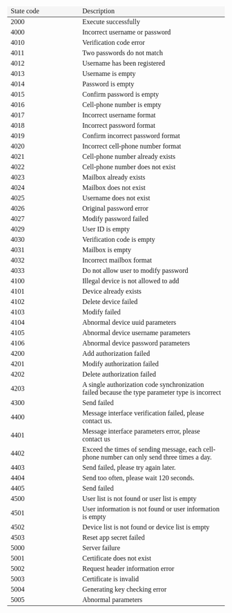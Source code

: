 <style>
	table{
		width:100%;
		font-family:"楷体";
		border-collapse:collapse;
	}
	table tr:hover{
	    background-color:#f5f5f5;
	}
</style>
<table>
<thead>
<tr style="background-color:#f5f5f5;"><td style="width:150px;">State code</td><td>Description</td></tr>
</thead>
<tbody>
<tr><td>2000</td><td>Execute successfully</td></tr>
<tr><td>4000</td><td>Incorrect username or password</td></tr>
<tr><td>4010</td><td>Verification code error</td></tr>
<tr><td>4011</td><td>Two passwords do not match</td></tr>
<tr><td>4012</td><td>Username has been registered</td></tr>
<tr><td>4013</td><td>Username is empty</td></tr>
<tr><td>4014</td><td>Password is empty</td></tr>
<tr><td>4015</td><td>Confirm password is empty</td></tr>
<tr><td>4016</td><td>Cell-phone number is empty</td></tr>
<tr><td>4017</td><td>Incorrect username format</td></tr>
<tr><td>4018</td><td>Incorrect password format</td></tr>
<tr><td>4019</td><td>Confirm incorrect password format</td></tr>
<tr><td>4020</td><td>	
Incorrect cell-phone number format</td></tr>
<tr><td>4021</td><td>Cell-phone number already exists</td></tr>
<tr><td>4022</td><td>Cell-phone number does not exist</td></tr>
<tr><td>4023</td><td>	
Mailbox already exists</td></tr>
<tr><td>4024</td><td>Mailbox does not exist</td></tr>
<tr><td>4025</td><td>	
Username does not exist</td></tr>
<tr><td>4026</td><td>	
Original password error</td></tr>
<tr><td>4027</td><td>Modify password failed</td></tr>
<tr><td>4029</td><td>	
User ID is empty</td></tr>
<tr><td>4030</td><td>	
Verification code is empty</td></tr>
<tr><td>4031</td><td>	
Mailbox is empty</td></tr>
<tr><td>4032</td><td>	
Incorrect mailbox format</td></tr>
<tr><td>4033</td><td>Do not allow user to modify password</td></tr>
<tr><td>4100</td><td>	
Illegal device is not allowed to add</td></tr>
<tr><td>4101</td><td>	
Device already exists</td></tr>
<tr><td>4102</td><td>Delete device failed</td></tr>
<tr><td>4103</td><td>	
Modify failed</td></tr>
<tr><td>4104</td><td>	
Abnormal device uuid parameters</td></tr>
<tr><td>4105</td><td>	
Abnormal device username parameters</td></tr>
<tr><td>4106</td><td>	
Abnormal device password parameters</td></tr>
<tr><td>4200</td><td>	
Add authorization failed</td></tr>
<tr><td>4201</td><td>	
Modify authorization failed</td></tr>
<tr><td>4202</td><td>	
Delete authorization failed</td></tr>
<tr><td>4203</td><td>A single authorization code synchronization failed because the type parameter type is incorrect</td></tr>
<tr><td>4300</td><td>	
Send failed</td></tr>
<tr><td>4400</td><td>Message interface verification failed, please contact us.</td></tr>
<tr><td>4401</td><td>Message interface parameters error, please contact us</td></tr>
<tr><td>4402</td><td>Exceed the times of sending message, each cell-phone number can only send three times a day.</td></tr>
<tr><td>4403</td><td>Send failed, please try again later.</td></tr>
<tr><td>4404</td><td>Send too often, please wait 120 seconds.</td></tr>
<tr><td>4405</td><td>Send failed</td></tr>
<tr><td>4500</td><td>	
User list is not found or user list is empty</td></tr>
<tr><td>4501</td><td>	
User information is not found or user information is empty</td></tr>
<tr><td>4502</td><td>	
Device list is not found or device list is empty</td></tr>
<tr><td>4503</td><td>	
Reset app secret failed</td></tr>
<tr><td>5000</td><td>	
Server failure</td></tr>
<tr><td>5001</td><td>	
Certificate does not exist</td></tr>
<tr><td>5002</td><td>	
Request header information error</td></tr>
<tr><td>5003</td><td>Certificate is invalid</td></tr>
<tr><td>5004</td><td>Generating key checking error</td></tr>
<tr><td>5005</td><td>Abnormal parameters</td></tr>
</tbody>
</table>
